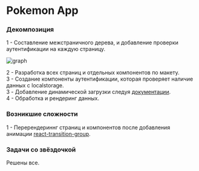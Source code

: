 # Pokemon App



### Декомпозиция

1 - Составление межстраничного дерева, и добавление проверки аутентификации на каждую страницу.

![graph](https://i.ibb.co/6tGyBbW/Graph.png)

2 - Разработка всех страниц и отдельных компонентов по макету.  
3 - Создание компоненты аутентификации, которая проверяет наличие данных с localstorage.  
3 - Добавление динамической загрузки следуя [документации](https://github.com/PokemonTCG/pokemon-tcg-sdk-javascript).  
4 - Обработка и рендеринг данных.  

### Возникшие сложности

1 - Перерендериннг страниц и компонентов после добавления анимации [react-transition-group](https://github.com/reactjs/react-transition-group).  

### Задачи со звёздочкой

Решены все.
